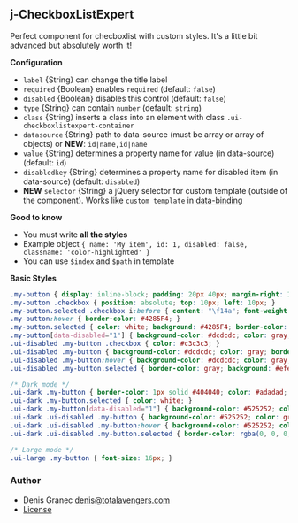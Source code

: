 ## j-CheckboxListExpert

Perfect component for checboxlist with custom styles. It's a little bit advanced but absolutely worth it!

__Configuration__

- `label` {String} can change the title label
- `required` {Boolean} enables `required` (default: `false`)
- `disabled` {Boolean} disables this control (default: `false`)
- `type` {String} can contain `number` (default: `string`)
- `class` {String} inserts a class into an element with class `.ui-checkboxlistexpert-container`
- `datasource` {String} path to data-source (must be array or array of objects) or __NEW__: `id|name,id|name`
- `value` {String} determines a property name for value (in data-source) (default: `id`)
- `disabledkey` {String} determines a property name for disabled item (in data-source) (default: `disabled`)
- __NEW__ `selector` {String} a jQuery selector for custom template (outside of the component). Works like `custom template` in [data-binding](https://wiki.totaljs.com/jcomponent/08-data-binding/)

__Good to know__

- You must write **all the styles**
- Example object `{ name: 'My item', id: 1, disabled: false, classname: 'color-highlighted' }`
- You can use `$index` and `$path` in template

__Basic Styles__

```css
.my-button { display: inline-block; padding: 20px 40px; margin-right: 10px; border: 1px solid gray; cursor: pointer; border-radius: 2px; position: relative; user-select: none; }
.my-button .checkbox { position: absolute; top: 10px; left: 10px; }
.my-button.selected .checkbox i:before { content: "\f14a"; font-weight: 900; }
.my-button:hover { border-color: #4285F4; }
.my-button.selected { color: white; background: #4285F4; border-color: rgba(0, 0, 0, 0.2); }
.my-button[data-disabled="1"] { background-color: #dcdcdc; color: gray; border-color: #dcdcdc; cursor: not-allowed; }
.ui-disabled .my-button .checkbox { color: #c3c3c3; }
.ui-disabled .my-button { background-color: #dcdcdc; color: gray; border-color: #dcdcdc; cursor: not-allowed; }
.ui-disabled .my-button:hover { background-color: #dcdcdc; color: gray; border-color: #dcdcdc; }
.ui-disabled .my-button.selected { border-color: gray; background: #efefef; color: #5a5a5a; }

/* Dark mode */
.ui-dark .my-button { border-color: 1px solid #404040; color: #adadad; }
.ui-dark .my-button.selected { color: white; }
.ui-dark .my-button[data-disabled="1"] { background-color: #525252; color: gray; border-color: #525252; }
.ui-dark .ui-disabled .my-button { background-color: #525252; color: gray; border-color: #525252; }
.ui-dark .ui-disabled .my-button:hover { background-color: #525252; color: gray; border-color: #525252; }
.ui-dark .ui-disabled .my-button.selected { border-color: rgba(0, 0, 0, 0.2); background: #969696; color: #ffffff; }

/* Large mode */
.ui-large .my-button { font-size: 16px; }
```

### Author

- Denis Granec <denis@totalavengers.com>
- [License](https://www.totaljs.com/license/)
